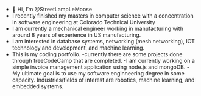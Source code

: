 - 👋 Hi, I’m @StreetLampLeMoose
- I recently finished my masters in computer science with a concentration in software engineering at Colorado Technical University
- I am currently a mechanical engineer working in manufacturing with around 8 years of experience in US manufacturing.
- I am interested in database systems, networking (mesh networking), IOT technology and development, and machine learning.
- This is my coding portfolio.
    -currently there are some projects done through freeCodeCamp that are completed.
    -I am currently working on a simple invoice management application using node.js and mongoDB.
-My ultimate goal is to use my software enginneering degree in some capacity. Industries/fields of interest are robotics, machine learning, and embedded systems. 

<!---
StreetLampLeMoose/StreetLampLeMoose is a ✨ special ✨ repository because its `README.md` (this file) appears on your GitHub profile.
You can click the Preview link to take a look at your changes.
--->
